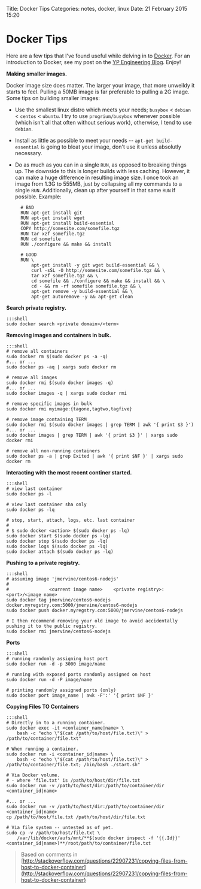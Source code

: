 Title: Docker Tips
Categories: notes, docker, linux
Date: 21 February 2015 15:20

# Docker Tips

Here are a few tips that I've found useful while delving in to [Docker](https://www.docker.com/). For an introduction to Docker, see my post on the [YP Engineering Blog](http://engineering.yp.com/post/intro-to-docker). Enjoy!


**Making smaller images.**

Docker image size does matter. The larger your image, that more unweildy it starts to feel. Pulling a 50MB image is far preferable to pulling a 2G image. Some tips on building smaller images:

* Use the smallest linux distro which meets your needs; `busybox` < `debian` < `centos` < `ubuntu`. I try to use `progrium/busybox` whenever possible (which isn't all that often without serious work), otherwise, I tend to use `debian`.
* Install as little as possible to meet your needs -- `apt-get build-essential` is going to bloat your image, don't use it unless absolutly necessary.
* Do as much as you can in a single `RUN`, as opposed to breaking things up. The downside to this is longer builds with less caching. However, it can make a huge difference in resulting image size. I once took an image from 1.3G to 555MB, just by collapsing all my commands to a single `RUN`. Additionally, clean up after yourself in that same `RUN` if possible. Example:

        # BAD
        RUN apt-get install git
        RUN apt-get install wget
        RUN apt-get install build-essential
        COPY http://somesite.com/somefile.tgz
        RUN tar xzf somefile.tgz
        RUN cd somefile
        RUN ./configure && make && install
        
        # GOOD
        RUN \
            apt-get install -y git wget build-essential && \
            curl -sSL -O http://somesite.com/somefile.tgz && \
            tar xzf somefile.tgz && \ 
            cd somefile && ./configure && make && install && \
            cd - && rm -rf somefile somefile.tgz && \
            apt-get remove -y build-essential && \
            apt-get autoremove -y && apt-get clean

**Search private registry.**

    :::shell
    sudo docker search <private domain>/<term>

**Removing images and containers in bulk.**

    :::shell
    # remove all containers
    sudo docker rm $(sudo docker ps -a -q)
    #... or ...
    sudo docker ps -aq | xargs sudo docker rm

    # remove all images
    sudo docker rmi $(sudo docker images -q)
    #... or ...
    sudo docker images -q | xargs sudo docker rmi
    
    # remove specific images in bulk
    sudo docker rmi myimage:{tagone,tagtwo,tagfive}

    # remove image containing TERM
    sudo docker rmi $(sudo docker images | grep TERM | awk '{ print $3 }')
    #... or ...
    sudo docker images | grep TERM | awk '{ print $3 }' | xargs sudo docker rmi
    
    # remove all non-running containers
    sudo docker ps -a | grep Exited | awk '{ print $NF }' | xargs sudo docker rm

**Interacting with the most recent continer started.**

    :::shell
    # view last container
    sudo docker ps -l 

    # view last container sha only
    sudo docker ps -lq

    # stop, start, attach, logs, etc. last container
    #
    # $ sudo docker <action> $(sudo docker ps -lq)
    sudo docker start $(sudo docker ps -lq)
    sudo docker stop $(sudo docker ps -lq)
    sudo docker logs $(sudo docker ps -lq)
    sudo docker attach $(sudo docker ps -lq)

**Pushing to a private registry.**

    :::shell
    # assuming image 'jmervine/centos6-nodejs'
    #
    #               <current image name>    <private registry>:<port>/<image name>
    sudo docker tag jmervine/centos6-nodejs docker.myregstry.com:5000/jmervine/centos6-nodejs
    sudo docker push docker.myregstry.com:5000/jmervine/centos6-nodejs

    # I then recommend removing your old image to avoid accidentally pushing it to the public registry.
    sudo docker rmi jmervine/centos6-nodejs

**Ports**

    :::shell
    # running randomly assigning host port
    sudo docker run -d -p 3000 image/name
    
    # running with exposed ports randomly assigned on host
    sudo docker run -d -P image/name
    
    # printing randomly assigned ports (only)
    sudo docker port image_name | awk -F':' '{ print $NF }'
    
**Copying Files TO Containers**

    :::shell
    # Directly in to a running container.
    sudo docker exec -it <container_name|name> \
        bash -c "echo \"$(cat /path/to/host/file.txt)\" > /path/to/container/file.txt"

    # When running a container.
    sudo docker run -i <container_id|name> \
        bash -c "echo \"$(cat /path/to/host/file.txt)\" > /path/to/container/file.txt; /bin/bash ./start.sh"
    
    # Via Docker volume.
    # - where 'file.txt' is /path/to/host/dir/file.txt
    sudo docker run -v /path/to/host/dir:/path/to/container/dir <container_id|name>
    
    #... or ...
    sudo docker run -v /path/to/host/dir:/path/to/container/dir <container_id|name>
    cp /path/to/host/file.txt /path/to/host/dir/file.txt
    
    # Via file system -- untested as of yet.
    sudo cp -v /path/to/host/file.txt \
        /var/lib/docker/aufs/mnt/**$(sudo docker inspect -f '{{.Id}}' <container_id|name>)**/root/path/to/container/file.txt

> Based on comments in [http://stackoverflow.com/questions/22907231/copying-files-from-host-to-docker-container](http://stackoverflow.com/questions/22907231/copying-files-from-host-to-docker-container)
